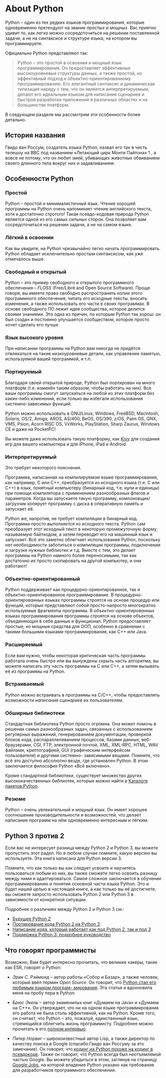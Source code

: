 # About Python

Python – один из тех редких языков программирования, которые одновременно претендуют на звание _простых_ и _мощных_. Вас приятно удивит то, как легко можно сосредоточиться на решении поставленной задачи, а не на синтаксисе и структуре языка, на котором вы программируете.

Официально Python представляют так:

> Python – это простой в освоении и мощный язык программирования. Он предоставляет эффективные высокоуровневые структуры данных, а также
простой, но эффективный подход к объектно-ориентированному программированию. Его элегантный синтаксис и динамическая типизация наряду с тем, что он является интерпретируемым, делают его идеальным языком для написания сценариев и быстрой разработки приложений в различных областях и на большинстве платформ.

В следующем разделе мы рассмотрим эти особенности более детально.

## История названия

Гвидо ван Россум, создатель языка Python, назвал его так в честь телешоу на BBC под названием «Летающий цирк Монти Пайтона» 1 , а вовсе не потому, что он любит змей, убивающих животных обвиванием своего длинного тела вокруг них и задавливанием.

## Особенности Python

### Простой

Python – простой и минималистичный язык. Чтение хорошей программы на Python очень напоминает чтение английского текста, хотя и достаточно строгого! Такая псевдо-кодовая природа Python является одной из его самых сильных сторон. Она позволяет вам сосредоточиться на решении задачи, а не на самом языке.

### Лёгкий в освоении

Как вы увидите, на Python чрезвычайно легко начать программировать. Python обладает исключительно простым синтаксисом, как уже отмечалось выше.

### Свободный и открытый

Python – это пример свободного и открытого программного обеспечения – _FLOSS_ (Free/Libré and Open Source Software). Проще говоря, вы имеете право свободно распространять копии этого программного обеспечения, читать его исходные тексты, вносить изменения, а также использовать его части в своих программах. В основе свободного ПО лежит идея сообщества, которое делится своими знаниями. Это одна из причин, по которым Python так хорош: он был создан и постоянно улучшается сообществом, которое просто хочет сделать его лучше.

### Язык высокого уровня

При написании программы на Python вам никогда не придётся отвлекаться на такие низкоуровневые детали, как управление памятью, используемой вашей программой, и т.п.

### Портируемый

Благодаря своей открытой природе, Python был портирован на много платформ (т.е. изменён таким образом, чтобы работать на них). Все ваши программы смогут запускаться на любой из этих платформ без каких-либо изменений, если только вы избегали использования системно-зависимых функций.

Python можно использовать в GNU/Linux, Windows, FreeBSD, Macintosh, Solaris, OS/2, Amiga, AROS, AS/400, BeOS, OS/390, z/OS, Palm OS, QNX, VMS, Psion, Acorn RISC OS, VxWorks, PlayStation, Sharp Zaurus, Windows CE и даже на PocketPC!

Вы можете даже использовать такую платформу, как [Kivy](http://kivy.org) для создания игр для вашего компьютера _и_ для iPhone, iPad и Android.

### Интерпретируемый

Это требует некоторого пояснения.

Программа, написанная на компилируемом языке программирования, как например, C или C\++, преобразуется из исходного языка (т.е. C или C++) в язык, понятный компьютеру (бинарный код, т.е. нули и единицы) при помощи компилятора с применением разнообразных флагов и параметров. Когда вы запускаете такую программу, компоновщик/загрузчик копирует программу с диска в оперативную память и запускает её.

Python же, напротив, не требует компиляции в бинарный код. Программа просто _выполняется_ из исходного текста. Python сам преобразует этот исходный текст в некоторую промежуточную форму, называемую байткодом, а затем переводит его на машинный язык и запускает. Всё это заметно облегчает использование Python, поскольку нет необходимости заботиться о компиляции программы, подключении и загрузке нужных библиотек и т.д. Вместе с тем, это делает программы на Python намного более переносимыми, так как достаточно их просто скопировать на другой компьютер, и они работают!

### Объектно-ориентированный

Python поддерживает как процедурно-ориентированное, так и объектно-ориентированное программирование. В _процедурно-ориентированных_ языках программы строятся на основе процедур или функций, которые представляют собой просто-напросто многократно используемые фрагменты программы. В _объектно-ориентированных_ языках программирования программы строятся на основе объектов, объединяющих в себе
данные и функционал. Python предоставляет простые, но мощные средства для ООП, особенно в сравнении с такими большими языками программирования, как C++ или Java.

### Расширяемый

Если вам нужно, чтобы некоторая критическая часть программы работала очень быстро или вы вынуждены скрыть часть алгоритма, вы можете написать эту часть программы на C или C\++, а затем вызывать её из программы на Python.

### Встраиваемый

Python можно встраивать в программы на C/C\++, чтобы предоставлять возможности _написания сценариев_ их пользователям.

### Обширные библиотеки

Стандартная библиотека Python просто огромна. Она может помочь в решении самых разнообразных задач, связанных с использованием регулярных выражений, генерированием документации, проверкой блоков кода, распараллеливанием процессов, базами данных, веб-браузерами, CGI, FTP, электронной почтой, XML, XML-RPC, HTML, WAV файлами, криптографией, GUI (графическим интерфейсом пользователя) и другими системно-
зависимыми вещами. Помните, что всё это доступно абсолютно везде, где установлен Python. В этом заключается философия Python «Всё включено».

Кроме стандартной библиотеки, существует множество других высококачественных библиотек, которые можно найти в [Каталоге пакетов Python](http://pypi.python.org/pypi).

### Резюме

Python – очень увлекательный и мощный язык. Он имеет хорошее соотношение производительности и возможностей, что делает написание программ на нём одновременно интересным и лёгким.

## Python 3 против 2

Если вас не интересует разница между Python 2 и Python 3, вы можете пропустить этот радел. Но в любом случае помните, какую версию вы используете. Эта книга написана для Python версии 3.

Помните, что как только вы как следует усвоите и научитесь пользоваться любым из них, вы также сможете легко освоить разницу
между ними и адаптироваться. Самое сложное заключается в обучении программированию и понятии основной части языка Python. Это и будет нашей целью в настоящей книге, а как только вы её достигнете, вы сможете запросто использовать Python 2 или Python 3 в зависимости от конкретной ситуации.

Подробнее о различиях между Python 2 и Python 3 см.:

- [Будущее Python 2](http://lwn.net/Articles/547191/)
- [Портирование кода Python 2 на Python 3](https://docs.python.org/3/howto/pyporting.html)
- [Написание кода, который работает как под Python 2, так и под 3](https://wiki.python.org/moin/PortingToPy3k/BilingualQuickRef)
- [Поддержка Python 3: подробное руководство](http://python3porting.com)

## Что говорят программисты

Возможно, Вам будет интересно прочитать, что великие хакеры, такие как ESR, говорят о Python:

- _Эрик С. Рэймонд_ – автор работы «Собор и Базар», а также человек, который ввёл термин _Open Source_. Он говорит, что [Python стал его любимым языком програм-
мирования](http://www.python.org/about/success/esr/). Эта статья и вдохновила меня на пробу пера в Python.

- _Брюс Экель_ – автор знаменитых книг «Думаем на Java» и «Думаем на С++». Он утверждает, что ни на одном языке программирования его работа не была столь эффективной, как на Python. Кроме того, он считает, что Python – это, пожалуй, единственный язык, стремящийся облегчить жизнь программисту. Подробнее можно
прочитать в его [полном интервью](http://www.artima.com/intv/aboutme.html).

- _Питер Норвиг_ – широкоизвестный автор Lisp, а также директор по качеству поиска в Google (спасибо Гвидо ван Россуму за это замечание). Он говорит, что [кодинг на Python похоже на кодинг в псевдокоде](https://news.ycombinator.com/item?id=1803815). Также он говорит, что Python всегда был неотъемлемой частью Google. Вы можете убедиться в этом, заглянув на страницу [Google Jobs](http://www.google.com/jobs/index.html), на которой владение Python указано как требование для разработчиков программного обеспечения.
